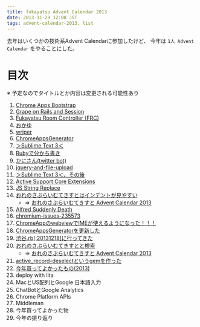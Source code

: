```yaml
---
title: fukayatsu Advent Calendar 2013
date: 2013-11-29 12:08 JST
tags: advent-calendar-2013, list
---
```


去年はいくつかの技術系Advent Calendarに参加したけど、
今年は `1人 Advent Calendar` をやることにした。

# 目次

※ 予定なのでタイトルとか内容は変更される可能性あり

1. [Chrome Apps Bootstrap](/2013/12/01/chrome-apps-bootstrap/)
1. [Grape on Rails and Session](/2013/12/02/grape-on-rails-and-session/)
1. [Fukayatsu Room Controller (FRC)](/2013/12/03/frc/)
1. [おかゆ](/2013/12/04/rice-gruel/)
1. [wriper](/2013/12/06/wriper)
1. [ChromeAppsGenerator](2013/12/06/chrome-apps-generator/)
1. [＞Sublime Text 3＜](/2013/12/07/sublime-sudden-death/)
1. [Rubyで分かち書き](/2013/12/08/separating-words-in-japanese-with-ruby/)
1. [かにさん(twitter bot)](/2013/12/09/twitter-bot/)
1. [jquery-and-file-upload](/2013/12/10/jquery-and-file-upload/)
1. [＞Sublime Text 3＜、その後](/2013/12/11/sublime-sudden-death-2/)
1. [Active Support Core Extensions](/2013/12/12/active_support_core_extensions/)
1. [JS String Replace](/2013/12/13/js-string-replace/)
1. [おれのさぶらいむてきすとはインデントが見やすい](/2013/12/14/my-sublime-text-indent-guide/)
    - => [おれのさぶらいむてきすと Advent Calendar 2013](http://www.adventar.org/calendars/184)
1. [Alfred Suddenly Death](/2013/12/15/alfred-suddenly-death/)
1. [chromium-issues-235573](/2013/12/17/chromium-issues-235573/)
1. [ChromeAppのwebviewでIMEが使えるようになった！！！](/2013/12/17/chromium-issues-235573-fixed/)
1. [ChromeAppsGeneratorを更新した](/2013/12/18/chrome-apps-generator-update/)
1. [渋谷.rb[:20131218]に行ってきた](/2013/12/18/shibuya-rb/)
1. [おれのさぶらいむてきすとと検索](/2013/12/20/my-sublime-text-and-ime/)
    - => [おれのさぶらいむてきすと Advent Calendar 2013](http://www.adventar.org/calendars/184)
1. [active_record-deselectというgemを作った](/2013/12/20/active_record-deselect/)
1. [今年買ってよかったもの(2013)](/2013/12/21/2013-best-buy/)
1. deploy with lita
1. MacとUS配列とGoogle 日本語入力
1. ChatBotとGoogle Analytics
1. Chrome Platform APIs
1. Middleman
1. 今年買ってよかった物
1. 今年の振り返り
